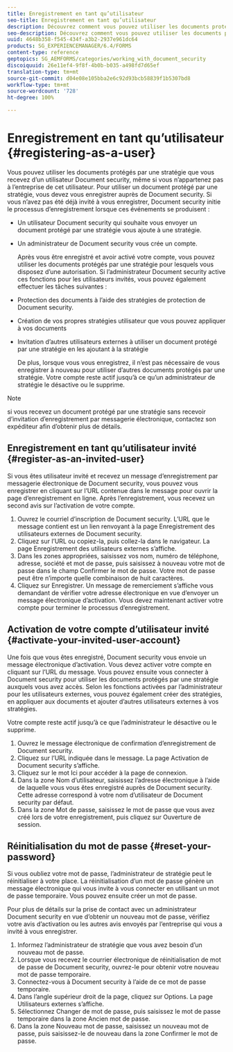 ```yaml
---
title: Enregistrement en tant qu’utilisateur
seo-title: Enregistrement en tant qu’utilisateur
description: Découvrez comment vous pouvez utiliser les documents protégés par une stratégie que vous recevez d’un utilisateur Document security, même si vous n’appartenez pas à l’entreprise de cet utilisateur.
seo-description: Découvrez comment vous pouvez utiliser les documents protégés par une stratégie que vous recevez d’un utilisateur Document security, même si vous n’appartenez pas à l’entreprise de cet utilisateur.
uuid: 4648b358-f545-434f-a3b2-2937e961dc64
products: SG_EXPERIENCEMANAGER/6.4/FORMS
content-type: reference
geptopics: SG_AEMFORMS/categories/working_with_document_security
discoiquuid: 26e11ef4-9f8f-4b0b-b035-a498fd7d65ef
translation-type: tm+mt
source-git-commit: d04e08e105bba2e6c92d93bcb58839f1b5307bd8
workflow-type: tm+mt
source-wordcount: '728'
ht-degree: 100%

---
```



# Enregistrement en tant qu’utilisateur {#registering-as-a-user}

Vous pouvez utiliser les documents protégés par une stratégie que vous recevez d’un utilisateur Document security, même si vous n’appartenez pas à l’entreprise de cet utilisateur. Pour utiliser un document protégé par une stratégie, vous devez vous enregistrer auprès de Document security. Si vous n’avez pas été déjà invité à vous enregistrer, Document security initie le processus d’enregistrement lorsque ces événements se produisent :

* Un utilisateur Document security qui souhaite vous envoyer un document protégé par une stratégie vous ajoute à une stratégie.
* Un administrateur de Document security vous crée un compte.

   Après vous être enregistré et avoir activé votre compte, vous pouvez utiliser les documents protégés par une stratégie pour lesquels vous disposez d’une autorisation. Si l’administrateur Document security active ces fonctions pour les utilisateurs invités, vous pouvez également effectuer les tâches suivantes :

* Protection des documents à l’aide des stratégies de protection de Document security.
* Création de vos propres stratégies utilisateur que vous pouvez appliquer à vos documents
* Invitation d’autres utilisateurs externes à utiliser un document protégé par une stratégie en les ajoutant à la stratégie

   De plus, lorsque vous vous enregistrez, il n’est pas nécessaire de vous enregistrer à nouveau pour utiliser d’autres documents protégés par une stratégie. Votre compte reste actif jusqu’à ce qu’un administrateur de stratégie le désactive ou le supprime.

>[!NOTE]
>
>si vous recevez un document protégé par une stratégie sans recevoir d’invitation d’enregistrement par messagerie électronique, contactez son expéditeur afin d’obtenir plus de détails.

## Enregistrement en tant qu’utilisateur invité  {#register-as-an-invited-user}

Si vous êtes utilisateur invité et recevez un message d’enregistrement par messagerie électronique de Document security, vous pouvez vous enregistrer en cliquant sur l’URL contenue dans le message pour ouvrir la page d’enregistrement en ligne. Après l’enregistrement, vous recevez un second avis sur l’activation de votre compte.

1. Ouvrez le courriel d’inscription de Document security. L’URL que le message contient est un lien renvoyant à la page Enregistrement des utilisateurs externes de Document security.
1. Cliquez sur l’URL ou copiez-la, puis collez-la dans le navigateur. La page Enregistrement des utilisateurs externes s’affiche.
1. Dans les zones appropriées, saisissez vos nom, numéro de téléphone, adresse, société et mot de passe, puis saisissez à nouveau votre mot de passe dans le champ Confirmer le mot de passe. Votre mot de passe peut être n’importe quelle combinaison de huit caractères.
1. Cliquez sur Enregistrer. Un message de remerciement s’affiche vous demandant de vérifier votre adresse électronique en vue d’envoyer un message électronique d’activation. Vous devez maintenant activer votre compte pour terminer le processus d’enregistrement.

## Activation de votre compte d’utilisateur invité  {#activate-your-invited-user-account}

Une fois que vous êtes enregistré, Document security vous envoie un message électronique d’activation. Vous devez activer votre compte en cliquant sur l’URL du message. Vous pouvez ensuite vous connecter à Document security pour utiliser les documents protégés par une stratégie auxquels vous avez accès. Selon les fonctions activées par l’administrateur pour les utilisateurs externes, vous pouvez également créer des stratégies, en appliquer aux documents et ajouter d’autres utilisateurs externes à vos stratégies.

Votre compte reste actif jusqu’à ce que l’administrateur le désactive ou le supprime.

1. Ouvrez le message électronique de confirmation d’enregistrement de Document security.
1. Cliquez sur l’URL indiquée dans le message. La page Activation de Document security s’affiche.
1. Cliquez sur le mot Ici pour accéder à la page de connexion.
1. Dans la zone Nom d’utilisateur, saisissez l’adresse électronique à l’aide de laquelle vous vous êtes enregistré auprès de Document security. Cette adresse correspond à votre nom d’utilisateur de Document security par défaut.
1. Dans la zone Mot de passe, saisissez le mot de passe que vous avez créé lors de votre enregistrement, puis cliquez sur Ouverture de session.

## Réinitialisation du mot de passe  {#reset-your-password}

Si vous oubliez votre mot de passe, l’administrateur de stratégie peut le réinitialiser à votre place. La réinitialisation d’un mot de passe génère un message électronique qui vous invite à vous connecter en utilisant un mot de passe temporaire. Vous pouvez ensuite créer un mot de passe.

Pour plus de détails sur la prise de contact avec un administrateur Document security en vue d’obtenir un nouveau mot de passe, vérifiez votre avis d’activation ou les autres avis envoyés par l’entreprise qui vous a invité à vous enregistrer.

1. Informez l’administrateur de stratégie que vous avez besoin d’un nouveau mot de passe.
1. Lorsque vous recevez le courrier électronique de réinitialisation de mot de passe de Document security, ouvrez-le pour obtenir votre nouveau mot de passe temporaire.
1. Connectez-vous à Document security à l’aide de ce mot de passe temporaire.
1. Dans l’angle supérieur droit de la page, cliquez sur Options. La page Utilisateurs externes s’affiche.
1. Sélectionnez Changer de mot de passe, puis saisissez le mot de passe temporaire dans la zone Ancien mot de passe.
1. Dans la zone Nouveau mot de passe, saisissez un nouveau mot de passe, puis saisissez-le de nouveau dans la zone Confirmer le mot de passe.

